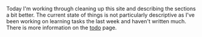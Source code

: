

Today I'm working through cleaning up this site and describing the sections a bit better.
The current state of things is not particularly descriptive as I've been working on
learning tasks the last week and haven't written much. There is more information on the
[todo](https://simple.bluesaltlabs.com/todo/index.html) page.
